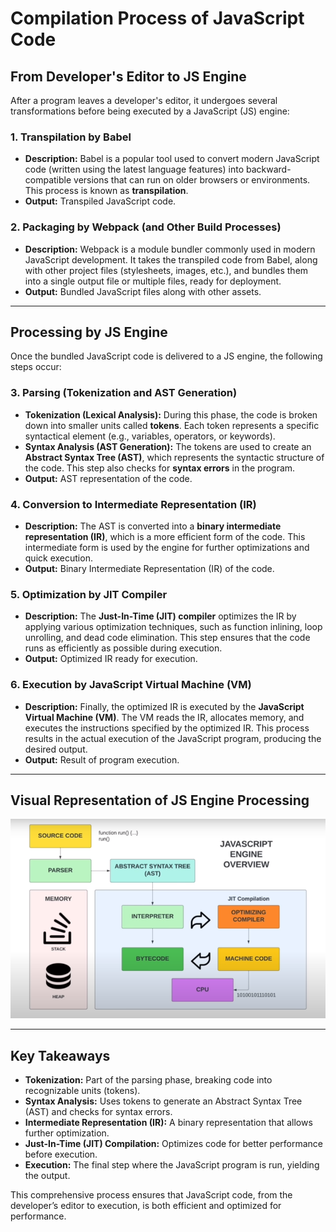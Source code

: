 # Compilation Process of JavaScript Code

## From Developer's Editor to JS Engine

After a program leaves a developer's editor, it undergoes several transformations before being executed by a JavaScript (JS) engine:

### 1. Transpilation by Babel

- **Description:** Babel is a popular tool used to convert modern JavaScript code (written using the latest language features) into backward-compatible versions that can run on older browsers or environments. This process is known as **transpilation**.
- **Output:** Transpiled JavaScript code.

### 2. Packaging by Webpack (and Other Build Processes)

- **Description:** Webpack is a module bundler commonly used in modern JavaScript development. It takes the transpiled code from Babel, along with other project files (stylesheets, images, etc.), and bundles them into a single output file or multiple files, ready for deployment.
- **Output:** Bundled JavaScript files along with other assets.

---

## Processing by JS Engine

Once the bundled JavaScript code is delivered to a JS engine, the following steps occur:

### 3. Parsing (Tokenization and AST Generation)

- **Tokenization (Lexical Analysis):** During this phase, the code is broken down into smaller units called **tokens**. Each token represents a specific syntactical element (e.g., variables, operators, or keywords).
- **Syntax Analysis (AST Generation):** The tokens are used to create an **Abstract Syntax Tree (AST)**, which represents the syntactic structure of the code. This step also checks for **syntax errors** in the program.
- **Output:** AST representation of the code.

### 4. Conversion to Intermediate Representation (IR)

- **Description:** The AST is converted into a **binary intermediate representation (IR)**, which is a more efficient form of the code. This intermediate form is used by the engine for further optimizations and quick execution.
- **Output:** Binary Intermediate Representation (IR) of the code.

### 5. Optimization by JIT Compiler

- **Description:** The **Just-In-Time (JIT) compiler** optimizes the IR by applying various optimization techniques, such as function inlining, loop unrolling, and dead code elimination. This step ensures that the code runs as efficiently as possible during execution.
- **Output:** Optimized IR ready for execution.

### 6. Execution by JavaScript Virtual Machine (VM)

- **Description:** Finally, the optimized IR is executed by the **JavaScript Virtual Machine (VM)**. The VM reads the IR, allocates memory, and executes the instructions specified by the optimized IR. This process results in the actual execution of the JavaScript program, producing the desired output.
- **Output:** Result of program execution.

---

## Visual Representation of JS Engine Processing

![JS Engine](JIT-Compilation.png)

---

## Key Takeaways

- **Tokenization:** Part of the parsing phase, breaking code into recognizable units (tokens).
- **Syntax Analysis:** Uses tokens to generate an Abstract Syntax Tree (AST) and checks for syntax errors.
- **Intermediate Representation (IR):** A binary representation that allows further optimization.
- **Just-In-Time (JIT) Compilation:** Optimizes code for better performance before execution.
- **Execution:** The final step where the JavaScript program is run, yielding the output.

This comprehensive process ensures that JavaScript code, from the developer’s editor to execution, is both efficient and optimized for performance.
